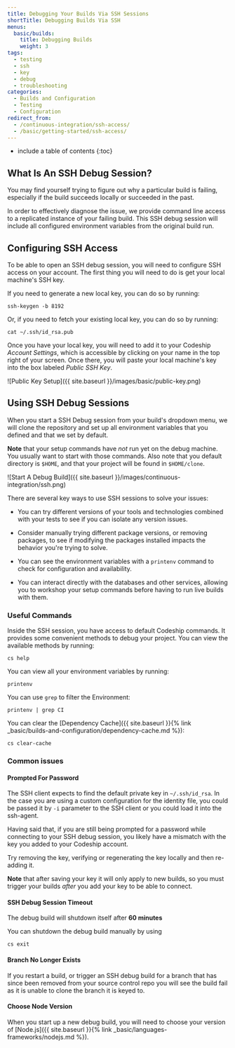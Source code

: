 ```yaml
---
title: Debugging Your Builds Via SSH Sessions
shortTitle: Debugging Builds Via SSH
menus:
  basic/builds:
    title: Debugging Builds
    weight: 3
tags:
  - testing
  - ssh
  - key
  - debug
  - troubleshooting
categories:
  - Builds and Configuration
  - Testing
  - Configuration
redirect_from:
  - /continuous-integration/ssh-access/
  - /basic/getting-started/ssh-access/
---
```


* include a table of contents
{:toc}

## What Is An SSH Debug Session?

You may find yourself trying to figure out why a particular build is failing, especially if the build succeeds locally or succeeded in the past.

In order to effectively diagnose the issue, we provide command line access to a replicated instance of your failing build. This SSH debug session will include all configured environment variables from the original build run.

## Configuring SSH Access

To be able to open an SSH debug session, you will need to configure SSH access on your account. The first thing you will need to do is get your local machine's SSH key.

If you need to generate a new local key, you can do so by running:

```shell
ssh-keygen -b 8192
```

Or, if you need to fetch your existing local key, you can do so by running:

```shell
cat ~/.ssh/id_rsa.pub
```

Once you have your local key, you will need to add it to your Codeship *Account Settings*, which is accessible by clicking on your name in the top right of your screen. Once there, you will paste your local machine's key into the box labeled *Public SSH Key*.

![Public Key Setup]({{ site.baseurl }}/images/basic/public-key.png)

## Using SSH Debug Sessions

When you start a SSH Debug session from your build's dropdown menu, we will clone the repository and set up all environment variables that you defined and that we set by default.

**Note** that your setup commands have _not_ run yet on the debug machine. You usually want to start with those commands. Also note that you default directory is `$HOME`, and that your project will be found in `$HOME/clone`.

![Start A Debug Build]({{ site.baseurl }}/images/continuous-integration/ssh.png)

There are several key ways to use SSH sessions to solve your issues:

- You can try different versions of your tools and technologies combined with your tests to see if you can isolate any version issues.

- Consider manually trying different package versions, or removing packages, to see if modifying the packages installed impacts the behavior you're trying to solve.

- You can see the environment variables with a `printenv` command to check for configuration and availability.

- You can interact directly with the databases and other services, allowing you to workshop your setup commands before having to run live builds with them.

### Useful Commands

Inside the SSH session, you have access to default Codeship commands. It provides some convenient methods to debug your project. You can view the available methods by running:

```shell
cs help
```

You can view all your environment variables by running:

```shell
printenv
```

You can use `grep` to filter the Environment:

```shell
printenv | grep CI
```

You can clear the [Dependency Cache]({{ site.baseurl }}{% link _basic/builds-and-configuration/dependency-cache.md %}):

```shell
cs clear-cache
```

### Common issues

#### Prompted For Password

The SSH client expects to find the default private key in `~/.ssh/id_rsa`. In the case you are using a custom configuration for the identity file, you could be passed it by `-i` parameter to the SSH client or you could load it into the ssh-agent.

Having said that, if you are still being prompted for a password while connecting to your SSH debug session, you likely have a mismatch with the key you added to your Codeship account.

Try removing the key, verifying or regenerating the key locally and then re-adding it.

**Note** that after saving your key it will only apply to new builds, so you must trigger your builds _after_ you add your key to be able to connect.

#### SSH Debug Session Timeout

The debug build will shutdown itself after **60 minutes**

You can shutdown the debug build manually by using

```shell
cs exit
```

#### Branch No Longer Exists

If you restart a build, or trigger an SSH debug build for a branch that has since been removed from your source control repo you will see the build fail as it is unable to clone the branch it is keyed to.

#### Choose Node Version

When you start up a new debug build, you will need to choose your version of [Node.js]({{ site.baseurl }}{% link _basic/languages-frameworks/nodejs.md %}).
